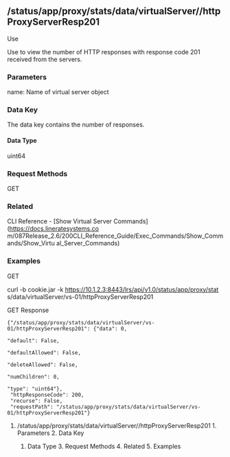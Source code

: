 ## /status/app/proxy/stats/data/virtualServer/<name>/httpProxyServerResp201

Use

Use to view the number of HTTP responses with response code 201 received from
the servers.

### Parameters

name: Name of virtual server object

### Data Key

The data key contains the number of responses.

#### Data Type

uint64

### Request Methods

GET

### Related

CLI Reference - [Show Virtual Server Commands](https://docs.lineratesystems.co
m/087Release_2.6/200CLI_Reference_Guide/Exec_Commands/Show_Commands/Show_Virtu
al_Server_Commands)

### Examples

GET

curl -b cookie.jar -k https://10.1.2.3:8443/lrs/api/v1.0/status/app/proxy/stat
s/data/virtualServer/vs-01/httpProxyServerResp201

GET Response

    
    
    {"/status/app/proxy/stats/data/virtualServer/vs-01/httpProxyServerResp201": {"data": 0,
                                                                               "default": False,
                                                                               "defaultAllowed": False,
                                                                               "deleteAllowed": False,
                                                                               "numChildren": 0,
                                                                               "type": "uint64"},
     "httpResponseCode": 200,
     "recurse": False,
     "requestPath": "/status/app/proxy/stats/data/virtualServer/vs-01/httpProxyServerResp201"}
    

  1. /status/app/proxy/stats/data/virtualServer/<name>/httpProxyServerResp201
    1. Parameters
    2. Data Key
      1. Data Type
    3. Request Methods
    4. Related
    5. Examples

